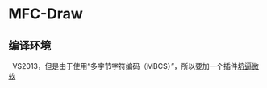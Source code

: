 MFC-Draw
==========
编译环境
----------
   VS2013，但是由于使用“多字节字符编码（MBCS）”，所以要加一个插件[坑逼微软](http://http://blog.csdn.net/shuaihj/article/details/17071351)
